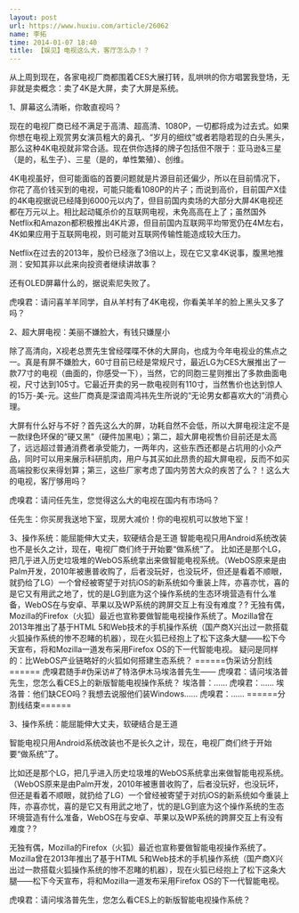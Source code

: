 ```yaml
---
layout: post
url: https://www.huxiu.com/article/26062
name: 李拓
time: 2014-01-07 18:40
title: 【娱见】电视这么大，客厅怎么办！？
---
```

从上周到现在，各家电视厂商都围着CES大展打转，乱哄哄的你方唱罢我登场，无非就是卖概念：卖了4K是大屏，卖了大屏是系统。

1、屏幕这么清晰，你敢直视吗？

现在的电视厂商已经不满足于高清、超高清、1080P，一切都将成为过去式。如果你想在电视上观赏男女演员粗大的鼻孔、“岁月的细纹”或者若隐若现的白头黑头，那么这种4K电视就非常合适。现在供你选择的牌子包括但不限于：亚马逊&三星（是的，私生子）、三星（是的，单性繁殖）、创维。

4K电视虽好，但可能面临的首要问题就是片源目前还偏少，所以在目前情况下，你花了高价钱买到的电视，可能只能看1080P的片子；而说到高价，目前国产X佳的4K电视据说已经降到6000元以内了，但目前国内卖场的大部分大屏4K电视还都在万元以上。相比起动辄杀价的互联网电视，未免高高在上了；虽然国外Netflix和Amazon都积极推出4K片源，但目前国内互联网平均带宽仍在4M左右，4K如果应用于互联网电视，则可能对互联网传输性能造成较大压力。

Netflix在过去的2013年，股价已经涨了3倍以上，现在它又拿4K说事，腹黑地推测：安知其非以此来向投资者继续讲故事？

还有OLED屏幕什么的，据说索尼失败了。

虎嗅君：请问喜羊羊同学，自从羊村有了4K电视，你看美羊羊的脸上黑头又多了吗？

2、超大屏电视：美丽不嫌脸大，有钱只嫌屋小

除了高清向，X视老总贾先生曾经喋喋不休的大屏向，也成为今年电视业的焦点之一。真是有屏不嫌脸大，60寸目前已经是常规尺寸，最近LG为CES大展推出了一款77寸的电视（曲面的，你感受一下），当然，它的同胞三星则推出了多款曲面电视，尺寸达到105寸。它最近开卖的另一款电视则有110寸，当然售价也达到惊人的15万-美-元。这些厂商真是深谙周鸿祎先生所说的“无论男女都喜欢大的”消费心理。

大屏有什么好与不好？首先这么大的屏，功耗自然不会低，所以大屏电视注定不是一款绿色环保的“硬又黑”（硬件加黑电）；第二，超大屏电视售价目前还是太高了，远远超过普通消费者承受能力，一两年内，这些东西还都是占坑用的小众产品，同时可以用来展示科研肌肉，用户与其买如此昂贵的超大屏电视，反而不如买高端投影仪来得划算；第三，这些厂家考虑了国内劳苦大众的疾苦了么？！这么大的电视，客厅够用吗？

虎嗅君：请问任先生，您觉得这么大的电视在国内有市场吗？

任先生：你买房我送地下室，现房大减价！你的电视机可以放地下室！

3、操作系统：能屈能伸大丈夫，软硬结合是王道 智能电视只用Android系统改装也不是长久之计，现在，电视厂商们终于开始要“做系统”了。 比如还是那个LG，把几乎进入历史垃圾堆的WebOS系统拿出来做智能电视系统。（WebOS原来是由Palm开发，2010年被惠普收购了，后者没玩好，也没玩坏，但还是看着不顺眼，就扔给了LG）一个曾经被寄望于对抗iOS的新系统如今重装上阵，亦喜亦忧，喜的是它又有用武之地了，忧的是LG到底为这个操作系统的生态环境营造有什么准备，WebOS在与安卓、苹果以及WP系统的跨屏交互上有没有难度？? 无独有偶，Mozilla的Firefox（火狐）最近也宣称要做智能电视操作系统了。Mozilla曾在2013年推出了基于HTML 5和Web技术的手机操作系统（国产商X兴出过一款搭载火狐操作系统的惨不忍睹的机器），现在火狐已经抱上了松下这条大腿——松下今天宣布，将和Mozilla一道发布采用Firefox OS的下一代智能电视。 疑问是同样的：比WebOS产业链略好的火狐如何搭建生态系统？ ======伪采访分割线====== 虎嗅君随手#伪采访#了特洛伊木马埃洛普先生—— 虎嗅君：请问埃洛普先生，您怎么看CES上的新版智能电视操作系统？ 埃洛普：…… 虎嗅君：…… 埃洛普：他们缺CEO吗？我想去说服他们装Windows…… 虎嗅君：…… ======分割线结束======

3、操作系统：能屈能伸大丈夫，软硬结合是王道

智能电视只用Android系统改装也不是长久之计，现在，电视厂商们终于开始要“做系统”了。

比如还是那个LG，把几乎进入历史垃圾堆的WebOS系统拿出来做智能电视系统。（WebOS原来是由Palm开发，2010年被惠普收购了，后者没玩好，也没玩坏，但还是看着不顺眼，就扔给了LG）一个曾经被寄望于对抗iOS的新系统如今重装上阵，亦喜亦忧，喜的是它又有用武之地了，忧的是LG到底为这个操作系统的生态环境营造有什么准备，WebOS在与安卓、苹果以及WP系统的跨屏交互上有没有难度？?

无独有偶，Mozilla的Firefox（火狐）最近也宣称要做智能电视操作系统了。Mozilla曾在2013年推出了基于HTML 5和Web技术的手机操作系统（国产商X兴出过一款搭载火狐操作系统的惨不忍睹的机器），现在火狐已经抱上了松下这条大腿——松下今天宣布，将和Mozilla一道发布采用Firefox OS的下一代智能电视。

虎嗅君：请问埃洛普先生，您怎么看CES上的新版智能电视操作系统？

